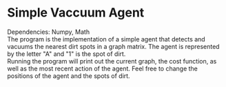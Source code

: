 # Simple Vaccuum Agent
Dependencies: Numpy, Math<br/>
The program is the implementation of a simple agent that detects and vacuums the nearest dirt spots in a graph matrix. The agent is represented by the letter "A" and "1" is the spot of dirt.<br/>
Running the program will print out the current graph, the cost function, as well as the most recent action of the agent. Feel free to change the positions of the agent and the spots of dirt.
